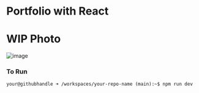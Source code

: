 # Portfolio with React

# WIP Photo
![image](https://github.com/thatreligionmajor/Portfolio/assets/112668448/8d2ac266-c140-428d-b0a6-8b76ceccb9de)

### To Run
```console
your@githubhandle ➜ /workspaces/your-repo-name (main):~$ npm run dev
```
